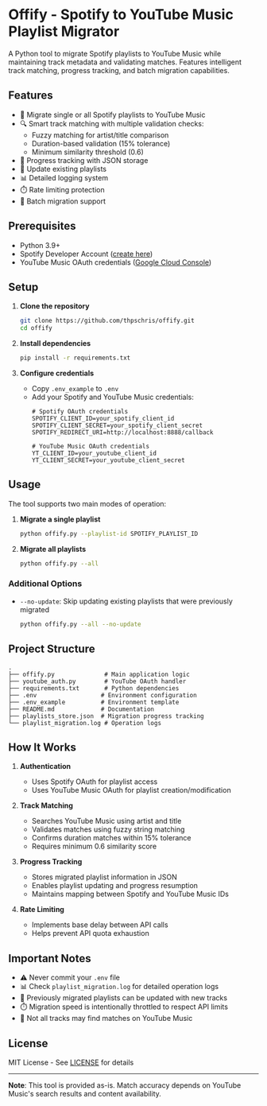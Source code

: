 # Offify - Spotify to YouTube Music Playlist Migrator

A Python tool to migrate Spotify playlists to YouTube Music while maintaining track metadata and validating matches. Features intelligent track matching, progress tracking, and batch migration capabilities.

## Features

- 🎵 Migrate single or all Spotify playlists to YouTube Music
- 🔍 Smart track matching with multiple validation checks:
  - Fuzzy matching for artist/title comparison
  - Duration-based validation (15% tolerance)
  - Minimum similarity threshold (0.6)
- 📁 Progress tracking with JSON storage
- 🔄 Update existing playlists
- 📊 Detailed logging system
- ⏱️ Rate limiting protection
- 🎯 Batch migration support

## Prerequisites

- Python 3.9+
- Spotify Developer Account ([create here](https://developer.spotify.com/dashboard))
- YouTube Music OAuth credentials ([Google Cloud Console](https://console.cloud.google.com))

## Setup

1. **Clone the repository**
   ```bash
   git clone https://github.com/thpschris/offify.git
   cd offify
   ```

2. **Install dependencies**
   ```bash
   pip install -r requirements.txt
   ```

3. **Configure credentials**
   - Copy `.env_example` to `.env`
   - Add your Spotify and YouTube Music credentials:
     ```env
     # Spotify OAuth credentials
     SPOTIFY_CLIENT_ID=your_spotify_client_id
     SPOTIFY_CLIENT_SECRET=your_spotify_client_secret
     SPOTIFY_REDIRECT_URI=http://localhost:8888/callback

     # YouTube Music OAuth credentials
     YT_CLIENT_ID=your_youtube_client_id
     YT_CLIENT_SECRET=your_youtube_client_secret
     ```

## Usage

The tool supports two main modes of operation:

1. **Migrate a single playlist**
   ```bash
   python offify.py --playlist-id SPOTIFY_PLAYLIST_ID
   ```

2. **Migrate all playlists**
   ```bash
   python offify.py --all
   ```

### Additional Options

- `--no-update`: Skip updating existing playlists that were previously migrated
   ```bash
   python offify.py --all --no-update
   ```

## Project Structure

```
.
├── offify.py              # Main application logic
├── youtube_auth.py        # YouTube OAuth handler
├── requirements.txt       # Python dependencies
├── .env                  # Environment configuration
├── .env_example          # Environment template
├── README.md             # Documentation
├── playlists_store.json  # Migration progress tracking
└── playlist_migration.log # Operation logs
```

## How It Works

1. **Authentication**
   - Uses Spotify OAuth for playlist access
   - Uses YouTube Music OAuth for playlist creation/modification

2. **Track Matching**
   - Searches YouTube Music using artist and title
   - Validates matches using fuzzy string matching
   - Confirms duration matches within 15% tolerance
   - Requires minimum 0.6 similarity score

3. **Progress Tracking**
   - Stores migrated playlist information in JSON
   - Enables playlist updating and progress resumption
   - Maintains mapping between Spotify and YouTube Music IDs

4. **Rate Limiting**
   - Implements base delay between API calls
   - Helps prevent API quota exhaustion

## Important Notes

- ⚠️ Never commit your `.env` file
- 📊 Check `playlist_migration.log` for detailed operation logs
- 🔄 Previously migrated playlists can be updated with new tracks
- ⏱️ Migration speed is intentionally throttled to respect API limits
- 🎵 Not all tracks may find matches on YouTube Music

## License

MIT License - See [LICENSE](LICENSE) for details

---

**Note**: This tool is provided as-is. Match accuracy depends on YouTube Music's search results and content availability.
